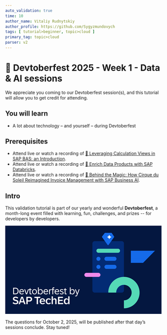 ```yaml
---
auto_validation: true
time: 10
author_name: Vitaliy Rudnytskiy
author_profile: https://github.com/Sygyzmundovych
tags: [ tutorial>beginner, topic>cloud ]
primary_tag: topic>cloud
parser: v2
---
```

  
# 🔵 Devtoberfest 2025 - Week 1 - Data & AI sessions

<!-- description --> We appreciate you coming to our Devtoberfest session(s), and this tutorial will allow you to get credit for attending.

## You will learn

- A lot about technology – and yourself – during Devtoberfest

## Prerequisites

- Attend live or watch a recording of [🔵 Leveraging Calculation Views in SAP BAS: an Introduction](https://community.sap.com/t5/devtoberfest/leveraging-calculation-views-in-sap-bas-an-introduction/ev-p/14208844).
- Attend live or watch a recording of [🔵 Enrich Data Products with SAP Databricks](https://community.sap.com/t5/devtoberfest/deep-dive-into-sap-databricks/ev-p/14208928).
- Attend live or watch a recording of [🔵 Behind the Magic: How Cirque du Soleil Reimagined Invoice Management with SAP Business AI](https://community.sap.com/t5/devtoberfest/behind-the-magic-how-cirque-du-soleil-reimagined-invoice-management-with/ev-p/14227799).

## Intro

This validation tutorial is part of our yearly and wonderful **Devtoberfest**, a month-long event filled with learning, fun, challenges, and prizes -- for developers by developers.

![Devtoberfest](devtoberfestBanner2.png) 

The questions for October 2, 2025, will be published after that day’s sessions conclude. Stay tuned!